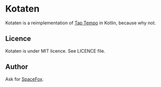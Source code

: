 # Kotaten

Kotaten is a reimplementation of [Tap Tempo](https://github.com/moleculext/taptempo) in Kotlin, because why not.

## Licence

Kotaten is under MIT licence. See LICENCE file.

## Author

Ask for [SpaceFox](https://github.com/SpaceFox).